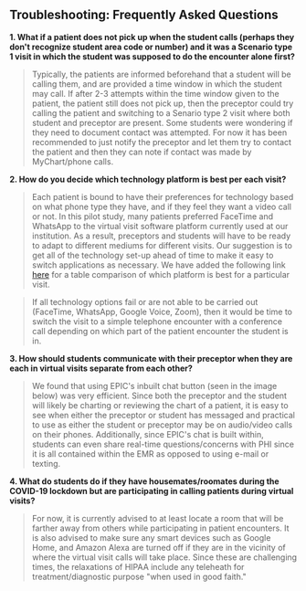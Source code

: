 ## Troubleshooting: Frequently Asked Questions

**1. What if a patient does not pick up when the student calls (perhaps they don't recognize student area code or number) and it was a Scenario type 1 visit in which the student was supposed to do the encounter alone first?**

> Typically, the patients are informed beforehand that a student will be calling them, and are provided a time window in which the student may call. If after 2-3 attempts within the time window given to the patient, the patient still does not pick up, then the preceptor could try calling the patient and switching to a Senario type 2 visit where both student and preceptor are present. 
> Some students were wondering if they need to document contact was attempted. For now it has been recommended to just notify the preceptor and let them try to contact the patient and then they can note if contact was made by MyChart/phone calls. 

**2. How do you decide which technology platform is best per each visit?** 

> Each patient is bound to have their preferences for technology based on what phone type they have, and if they feel they want a video call or not. In this pilot study, many patients preferred FaceTime and WhatsApp to the virtual visit software platform currently used at our institution. As a result, preceptors and students will have to be ready to adapt to different mediums for different visits. Our suggestion is to get all of the technology set-up ahead of time to make it easy to switch applications as necessary. We have added the following link [here](https://github.com/Shreya-L/Piloting-Ambulatory-Virtual-Visits-MedEd#technology-set-up-for-privacy-protection) for a table comparison of which platform is best for a particular visit.

> If all technology options fail or are not able to be carried out (FaceTime, WhatsApp, Google Voice, Zoom), then it would be time to switch the visit to a simple telephone encounter with a conference call depending on which part of the patient encounter the student is in.

**3. How should students communicate with their preceptor when they are each in virtual visits separate from each other?**

> We found that using EPIC's inbuilt chat button (seen in the image below) was very efficient. Since both the preceptor and the student will likely be charting or reviewing the chart of a patient, it is easy to see when either the preceptor or student has messaged and practical to use as either the student or preceptor may be on audio/video calls on their phones. Additionally, since EPIC's chat is built within, students can even share real-time questions/concerns with PHI since it is all contained within the EMR as opposed to using e-mail or texting. 


**4. What do students do if they have housemates/roomates during the COVID-19 lockdown but are participating in calling patients during virtual visits?**

> For now, it is currently advised to at least locate a room that will be farther away from others while participating in patient encounters. It is also advised to make sure any smart devices such as Google Home, and Amazon Alexa are turned off if they are in the vicinity of where the virtual visit calls will take place. Since these are challenging times, the relaxations of HIPAA include any teleheath for treatment/diagnostic purpose "when used in good faith." 


